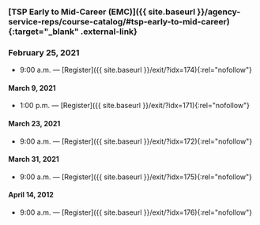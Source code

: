 ### [TSP Early to Mid-Career (EMC)]({{ site.baseurl }}/agency-service-reps/course-catalog/#tsp-early-to-mid-career){:target="\_blank" .external-link}

### February 25, 2021

- 9:00 a.m. — [Register]({{ site.baseurl }}/exit/?idx=174){:rel="nofollow"}

#### March 9, 2021

- 1:00 p.m. — [Register]({{ site.baseurl }}/exit/?idx=171){:rel="nofollow"}

#### March 23, 2021

- 9:00 a.m. — [Register]({{ site.baseurl }}/exit/?idx=172){:rel="nofollow"}

#### March 31, 2021

- 9:00 a.m. — [Register]({{ site.baseurl }}/exit/?idx=175){:rel="nofollow"}

#### April 14, 2012

- 9:00 a.m. — [Register]({{ site.baseurl }}/exit/?idx=176){:rel="nofollow"}
